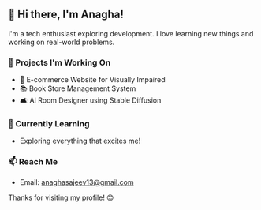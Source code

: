 ## 👋 Hi there, I'm Anagha!

I'm a tech enthusiast exploring  development. I love learning new things and working on real-world problems.

### 🔭 Projects I'm Working On
- 🛒 E-commerce Website for Visually Impaired
- 📚 Book Store Management System
- 🛋️ AI Room Designer using Stable Diffusion

### 🌱 Currently Learning
- Exploring everything that excites me!

### 📫 Reach Me
- Email: anaghasajeev13@gmail.com

Thanks for visiting my profile! 😊

